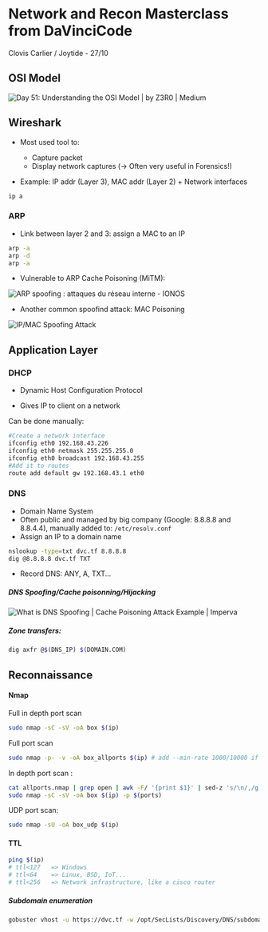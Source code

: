# Network and Recon Masterclass from DaVinciCode

Clovis Carlier / Joytide - 27/10

























































## OSI Model

![Day 51: Understanding the OSI Model | by Z3R0 | Medium](https://miro.medium.com/max/1024/1*17Zz6v0HWIzgiOzQYmO6lA.jpeg)







































## Wireshark

- Most used tool to:
  - Capture packet
  - Display network captures (-> Often very useful in Forensics!)

- Example: IP addr (Layer 3), MAC addr (Layer 2) + Network interfaces

```
ip a
```

























### ARP

- Link between layer 2 and 3: assign a MAC to an IP

```bash
arp -a
arp -d 
arp -a
```



































- Vulnerable to ARP Cache Poisoning (MiTM):

![ARP spoofing : attaques du réseau interne - IONOS](https://www.ionos.fr/digitalguide/fileadmin/DigitalGuide/Screenshots/arp_spoofing-example.png)



















- Another common spoofind attack: MAC Poisoning

![IP/MAC Spoofing Attack](https://download.huawei.com/mdl/imgDownload?uuid=d9b06515129041c0b1ff19fc6ed3bb51.png)



















## Application Layer







































### DHCP

- Dynamic Host Configuration Protocol

- Gives IP to client on a network

Can be done manually:

```bash
#Create a network interface
ifconfig eth0 192.168.43.226
ifconfig eth0 netmask 255.255.255.0
ifconfig eth0 broadcast 192.168.43.255
#Add it to routes
route add default gw 192.168.43.1 eth0
```





































### DNS

- Domain Name System
- Often public and managed by big company (Google: 8.8.8.8 and 8.8.4.4), manually added to: ``/etc/resolv.conf``
- Assign an IP to a domain name

```bash
nslookup -type=txt dvc.tf 8.8.8.8
dig @8.8.8.8 dvc.tf TXT
```

- Record DNS: ANY, A, TXT...







































##### DNS Spoofing/Cache poisonning/Hijacking

![What is DNS Spoofing | Cache Poisoning Attack Example | Imperva](https://www.imperva.com/learn/wp-content/uploads/sites/13/2019/01/DNS-spoofing.jpg)

##### Zone transfers:

```bash
dig axfr @$(DNS_IP) $(DOMAIN.COM)
```





















## Reconnaissance

#### Nmap

Full in depth port scan

```bash
sudo nmap -sC -sV -oA box $(ip)
```

Full port scan

```bash
sudo nmap -p- -v -oA box_allports $(ip) # add --min-rate 1000/10000 if needed
```

In depth port scan :

```bash
cat allports.nmap | grep open | awk -F/ '{print $1}' | sed-z 's/\n/,/g;s/,$/\n/' #For open ports
sudo nmap -sC -sV -oA box $(ip) -p $(ports)
```

UDP port scan:

```bash
sudo nmap -sU -oA box_udp $(ip)
```

#### TTL

```bash
ping $(ip)
# ttl<127 	=> Windows
# ttl<64 	=> Linux, BSD, IoT...
# ttl<256 	=> Network infrastructure, like a cisco router
```

##### Subdomain enumeration

```bash
gobuster vhost -u https://dvc.tf -w /opt/SecLists/Discovery/DNS/subdomains # For subdomains discovery as sub.domain.htb
```



